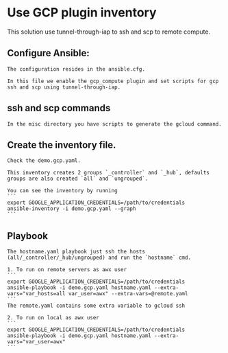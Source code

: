 # Use GCP plugin inventory

This solution use tunnel-through-iap to ssh and scp to remote compute.

## Configure Ansible:
    The configuration resides in the ansible.cfg. 
    
    In this file we enable the gcp_compute plugin and set scripts for gcp ssh and scp using tunnel-through-iap.

## ssh and scp commands
    In the misc directory you have scripts to generate the gcloud command.

## Create the inventory file.
    Check the demo.gcp.yaml. 

    This inventory creates 2 groups `_controller` and `_hub`, defaults groups are also created `all` and `ungrouped`.

    You can see the inventory by running 
    ```
    export GOOGLE_APPLICATION_CREDENTIALS=/path/to/credentials
    ansible-inventory -i demo.gcp.yaml --graph
    ```

## Playbook
    The hostname.yaml playbook just ssh the hosts (all/_controller/_hub/ungrouped) and run the `hostname` cmd.

    1. To run on remote servers as awx user
    ```
    export GOOGLE_APPLICATION_CREDENTIALS=/path/to/credentials
    ansible-playbook -i demo.gcp.yaml hostname.yaml --extra-vars="var_hosts=all var_user=awx" --extra-vars=@remote.yaml
    ```
    The remote.yaml contains some extra variable to gcloud ssh

    2. To run on local as awx user
    ```
    export GOOGLE_APPLICATION_CREDENTIALS=/path/to/credentials
    ansible-playbook -i demo.gcp.yaml hostname.yaml --extra-vars="var_user=awx"
    ```


